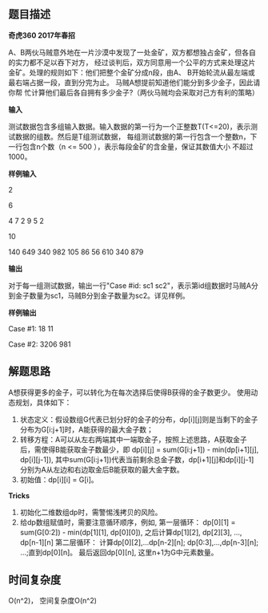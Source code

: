 ## 题目描述
**奇虎360 2017年春招**

A、B两伙马贼意外地在一片沙漠中发现了一处金矿，双方都想独占金矿，但各自的实力都不足以吞下对方，
经过谈判后，双方同意用一个公平的方式来处理这片金矿。处理的规则如下：他们把整个金矿分成n段，由A、
B开始轮流从最左端或最右端占据一段，直到分完为止。 马贼A想提前知道他们能分到多少金子，因此请你帮
忙计算他们最后各自拥有多少金子?（两伙马贼均会采取对己方有利的策略）

**输入**

测试数据包含多组输入数据。输入数据的第一行为一个正整数T(T<=20)，表示测试数据的组数。然后是T组测试数据，
每组测试数据的第一行包含一个整数n，下一行包含n个数（n <= 500 ），表示每段金矿的含金量，保证其数值大小
不超过1000。

**样例输入**

2 

6

4 7 2 9 5 2

10

140 649 340 982 105 86 56 610 340 879

**输出**

对于每一组测试数据，输出一行"Case #id: sc1 sc2"，表示第id组数据时马贼A分到金子数量为sc1，马贼B分到金子数量为sc2。详见样例。

**样例输出**

Case #1: 18 11

Case #2: 3206 981

## 解题思路
A想获得更多的金子，可以转化为在每次选择后使得B获得的金子数更少。
使用动态规划，具体如下：
1. 状态定义：假设数组G代表已划分好的金子的分布，dp[i][j]则是当剩下的金子分布为G[i:j+1]时，A能获得的最大金子数；
2. 转移方程：A可以从左右两端其中一端取金子，按照上述思路，A获取金子后，需使得B能获取金子数最少，即
dp[i][j] = sum(G[i:j+1]) - min(dp[i+1][j], dp[i][j-1]),
其中sum(G[i:j+1])代表当前剩余总金子数，dp[i+1][j]和dp[i][j-1]分别为A从左边和右边取金后B能获取的最大金字数。
3. 初始值：dp[i][i] = G[i]。

**Tricks**
1. 初始化二维数组dp时，需警惕浅拷贝的风险。
2. 给dp数组赋值时，需要注意循环顺序，例如,
第一层循环：
dp[0][1] = sum(G[0:2]) - min(dp[1][1], dp[0][0]), 之后计算dp[1][2], dp[2][3], ..., dp[n-1][n]
第二层循环：
计算dp[0][2],...dp[n-2][n]; dp[0:3],...,dp[n-3][n]; ...;直到dp[0][n]。
最后返回dp[0][n], 这里n+1为G中元素数量。

## 时间复杂度
O(n^2)， 空间复杂度O(n^2)

